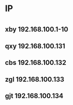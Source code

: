 # IP
#
## xby 192.168.100.1-10
## qxy 192.168.100.131
## cbs 192.168.100.132
## zgl 192.168.100.133
## gjt 192.168.100.134
